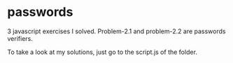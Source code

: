 # passwords
3 javascript exercises I solved. Problem-2.1 and problem-2.2 are passwords verifiers.

To take a look at my solutions, just go to the script.js of the folder.
